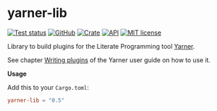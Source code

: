 # yarner-lib

[![Test status](https://github.com/mlange-42/yarner/actions/workflows/tests.yml/badge.svg)](https://github.com/mlange-42/yarner/actions/workflows/tests.yml)
[![GitHub](https://img.shields.io/badge/github-repo-blue?logo=github)](https://github.com/mlange-42/yarner)
[![Crate](https://img.shields.io/crates/v/yarner-lib.svg)](https://crates.io/crates/yarner-lib)
[![API](https://docs.rs/yarner-lib/badge.svg)](https://docs.rs/yarner-lib)
[![MIT license](https://img.shields.io/github/license/mlange-42/yarner)](https://github.com/mlange-42/yarner/blob/master/LICENSE)

Library to build plugins for the Literate Programming tool [Yarner](https://github.com/mlange-42/yarner).

See chapter [Writing plugins](https://mlange-42.github.io/yarner/plugins/writing.html) of the Yarner user guide on how to use it.

**Usage**

Add this to your `Cargo.toml`:

```toml
yarner-lib = "0.5"
```
